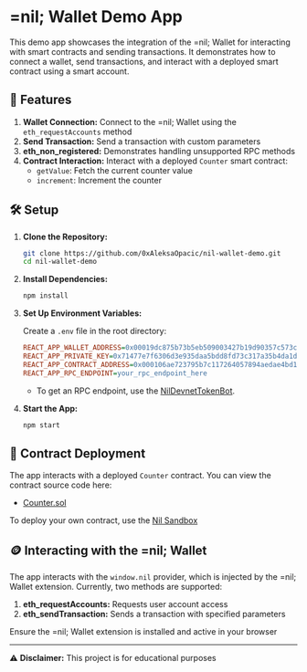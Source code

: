 
# =nil; Wallet Demo App

This demo app showcases the integration of the =nil; Wallet for interacting with smart contracts and sending transactions. It demonstrates how to connect a wallet, send transactions, and interact with a deployed smart contract using a smart account.

## 🌟 Features

1. **Wallet Connection:** Connect to the =nil; Wallet using the `eth_requestAccounts` method
2. **Send Transaction:** Send a transaction with custom parameters
3. **eth_non_registered:** Demonstrates handling unsupported RPC methods
4. **Contract Interaction:** Interact with a deployed `Counter` smart contract:
   - `getValue`: Fetch the current counter value
   - `increment`: Increment the counter

## 🛠️ Setup

1. **Clone the Repository:**
   ```bash
   git clone https://github.com/0xAleksaOpacic/nil-wallet-demo.git
   cd nil-wallet-demo
   ```

2. **Install Dependencies:**
   ```bash
   npm install
   ```

3. **Set Up Environment Variables:**

   Create a `.env` file in the root directory:

   ```ini
   REACT_APP_WALLET_ADDRESS=0x00019dc875b73b5eb509003427b19d90357c573c
   REACT_APP_PRIVATE_KEY=0x71477e7f6306d3e935daa5bdd8fd73c317a35b4da1da4423ee61c1cd0c1f65f1
   REACT_APP_CONTRACT_ADDRESS=0x000106ae723795b7c117264057894aedae4bd19b
   REACT_APP_RPC_ENDPOINT=your_rpc_endpoint_here
   ```

   - To get an RPC endpoint, use the [NilDevnetTokenBot](https://t.me/NilDevnetTokenBot).

4. **Start the App:**
   ```bash
   npm start
   ```

## 🔗 Contract Deployment

The app interacts with a deployed `Counter` contract. You can view the contract source code here:

- [Counter.sol](https://github.com/0xAleksaOpacic/nil-wallet-demo/blob/main/src/contract/Counter.sol)

To deploy your own contract, use the [Nil Sandbox](https://explore.nil.foundation/sandbox)

## 🪙 Interacting with the =nil; Wallet

The app interacts with the `window.nil` provider, which is injected by the =nil; Wallet extension. Currently, two methods are supported:

1. **eth_requestAccounts:** Requests user account access
2. **eth_sendTransaction:** Sends a transaction with specified parameters

Ensure the =nil; Wallet extension is installed and active in your browser


---

⚠️ **Disclaimer:** This project is for educational purposes
